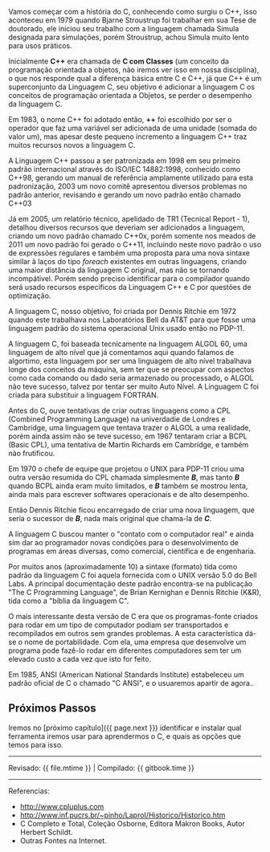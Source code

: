 Vamos começar com a história do C, conhecendo como surgiu o C++, isso aconteceu  em 1979 quando Bjarne Stroustrup foi trabalhar em sua Tese de doutorado, ele iniciou seu trabalho com a linguagem chamada Simula designada para simulações, porém Stroustrup, achou Simula muito lento para usos práticos.

Inicialmente **C++** era chamada de **C com Classes** (um conceito da programação orientada a objetos, não iremos ver isso em nossa disciplina), o que nos responde qual a diferença básica entre C e C++, já que C++ é um superconjunto da Linguagem C, seu objetivo é adicionar a linguagem C os conceitos de programação orientada a Objetos, se perder o desempenho da linguagem C.

Em 1983, o nome C++ foi adotado então, **++** foi escolhido por ser o operador que faz uma variável ser adicionada de uma unidade (somada do valor um), mas apesar deste pequeno incremento a linguagem C++ traz muitos recursos novos a linguagem C.

A Linguagem C++ passou a ser patronizada em 1998 em seu primeiro padrão internacional através do ISO/IEC 14882:1998, conhecido como C++98, gerando um manual de referência amplamente utilizado para esta padronização, 2003 um novo comitê apresentou diversos problemas no padrão anterior, revisando e gerando um novo padrão então chamado C++03

Já em 2005, um relatório técnico, apelidado de TR1 (Tecnical Report - 1), detalhou diversos recursos que deveriam ser adicionados a linguagem, criando um novo padrão chamado C++0x, porém somente nos meados de 2011 um novo padrão foi gerado o C++11, incluindo neste novo padrão o uso de expressões regulares e também uma proposta para uma nova sintaxe similar à laços do tipo *foreach* existentes em outras linguagens, criando uma maior distância da linguagem C original, mas não se tornando incompátivel. Porém sendo preciso identificar para o compilador quando será usado recursos especificos da Linguagem C++ e C por questões de optimização.

A linguagem C, nosso objetivo, foi criada por Dennis Ritchie em 1972 quando este trabalhava nos Laboratórios Bell da AT&T para que fosse uma linguagem padrão do sistema operacional Unix usado então no PDP-11.

A linguagem C, foi baseada tecnicamente na linguagem ALGOL 60, uma linguagem de alto nível que já comentamos aqui quando falamos de algortimo, esta linguagem por ser uma linguagem de alto nível trabalhava longe dos conceitos da máquina, sem ter que se preocupar com aspectos como cada comando ou dado seria armazenado ou processado, o ALGOL não teve sucesso, talvez por tentar ser muito Auto Nível. A Linguagem C foi criada para substituir a linguagem FORTRAN. 

Antes do C, ouve tentativas de criar outras linguagens como a CPL (Combined Programming Language) na univerdadie de Londres e Cambridge, uma linguagem que tentava trazer o ALGOL a uma realidade, porém ainda assim não se teve sucesso, em 1967 tentaram criar a BCPL (Basic CPL), uma tentativa de Martin Richards em Cambridge, e também não frutificou.

Em 1970 o chefe de equipe que projetou o UNIX para PDP-11 criou uma outra versão resumida do CPL chamada simplesmente ***B***, mas tanto ***B*** quando BCPL ainda eram muito limitados, e ***B*** também se mostrou lenta, ainda mais para escrever softwares operacionais e de alto desempenho.

Então  Dennis Ritchie ficou encarregado de criar uma nova linguagem, que seria o sucessor de ***B***, nada mais original que chama-la de ***C***.

A linguagem C buscou manter o "contato com o computador real" e ainda sim dar ao programador novas condições para o desenvolvimento de programas em áreas diversas, como comercial, científica e de engenharia.

Por muitos anos (aproximadamente 10) a sintaxe (formato) tida como padrão da linguagem C  foi aquela fornecida com o UNIX versão 5.0 do Bell Labs.   A principal documentação deste padrão encontra-se na publicação "The C Programming Language", de Brian Kernighan e Dennis Ritchie (K&R), tida como a "bíblia da linguagem C".

O mais interessante desta versão de C era que os programas-fonte criados para rodar em um tipo de computador podiam ser transportados e recompilados em outros sem grandes problemas. A esta característica dá-se o nome de portabilidade. Com ela, uma empresa que desenvolve um programa pode fazê-lo rodar em diferentes computadores sem ter um elevado custo a cada vez que isto for feito.

Em 1985, ANSI (American National Standards Institute) estabeleceu um padrão oficial de C o chamado "C ANSI", e o usuaremos apartir de agora..

## Próximos Passos
Iremos no [próximo capítulo]({{ page.next }}) identificar e instalar qual ferramenta iremos usar para aprendermos o C, e quais as opções que temos para isso.


---

Revisado: {{ file.mtime }} | Compilado: {{ gitbook.time }}

---
Referencias: 

 * http://www.cpluplus.com
 * http://www.inf.pucrs.br/~pinho/LaproI/Historico/Historico.htm
 * C Completo e Total, Coleção Osborne, Editora Makron Books, Autor Herbert Schildt.
 * Outras Fontes na Internet.